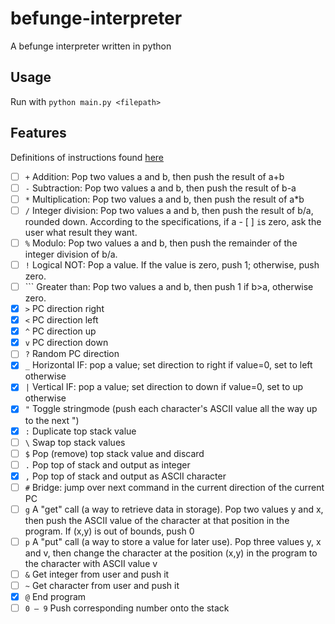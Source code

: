 # befunge-interpreter
A befunge interpreter written in python

## Usage
Run with `python main.py <filepath>`

## Features
Definitions of instructions found [here](https://esolangs.org/wiki/Befunge)
- [ ] `+`	Addition: Pop two values a and b, then push the result of a+b
- [ ] `-`	Subtraction: Pop two values a and b, then push the result of b-a
- [ ] `*`	Multiplication: Pop two values a and b, then push the result of a*b
- [ ] `/`	Integer division: Pop two values a and b, then push the result of b/a, rounded down. According to the specifications, if a - [ ] `i`s zero, ask the user what result they want.
- [ ] `%`	Modulo: Pop two values a and b, then push the remainder of the integer division of b/a.
- [ ] `!`	Logical NOT: Pop a value. If the value is zero, push 1; otherwise, push zero.
- [ ] `\``	Greater than: Pop two values a and b, then push 1 if b>a, otherwise zero.
- [x] `>`	PC direction right
- [x] `<`	PC direction left
- [x] `^`	PC direction up
- [x] `v`	PC direction down
- [ ] `?`	Random PC direction
- [x] `_`	Horizontal IF: pop a value; set direction to right if value=0, set to left otherwise
- [x] `|`	Vertical IF: pop a value; set direction to down if value=0, set to up otherwise
- [x] `"`	Toggle stringmode (push each character's ASCII value all the way up to the next ")
- [x] `:`	Duplicate top stack value
- [ ] `\`	Swap top stack values
- [ ] `$`	Pop (remove) top stack value and discard
- [ ] `.`	Pop top of stack and output as integer
- [x] `,`	Pop top of stack and output as ASCII character
- [ ] `#`	Bridge: jump over next command in the current direction of the current PC
- [ ] `g`	A "get" call (a way to retrieve data in storage). Pop two values y and x, then push the ASCII value of the character at that position in the program. If (x,y) is out of bounds, push 0
- [ ] `p`	A "put" call (a way to store a value for later use). Pop three values y, x and v, then change the character at the position (x,y) in the program to the character with ASCII value v
- [ ] `&`	Get integer from user and push it
- [ ] `~`	Get character from user and push it
- [x] `@`	End program
- [ ] `0 – 9`	Push corresponding number onto the stack